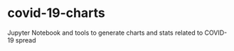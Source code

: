 # covid-19-charts
Jupyter Notebook and tools to generate charts and stats related to COVID-19 spread
